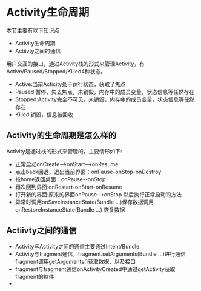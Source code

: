 # Activity生命周期

本节主要有以下知识点

- Activity生命周期
- Actiivty之间的通信

用户交互的接口，通过Activity栈的形式来管理Activity，有Active/Paused/Stopped/Killed4种状态。

- Active:当前Acticity处于运行状态，获取了焦点
- Paused:暂停，失去焦点，未销毁，内存中的成员变量，状态信息等任然存在
- Stopped:Activity完全不可见，未销毁，内存中的成员变量，状态信息等任然存在
- Killed:销毁，信息被回收

## Activity的生命周期是怎么样的

Activity是通过栈的形式来管理的，主要情形如下:

- 正常启动onCreate-->onStart-->onResume
- 点击back回退，退出当前界面：onPause-onStop-onDestroy
- 按home返回桌面：onPause--onStop
- 再次回到界面:onRestart-onStart-onResume
- 打开新的界面:原来的界面onPause-->onStop 然后执行正常启动的方法
- 异常时调用onSaveInstanceState(Bundle ...)保存数据调用onRestoreInstanceState(Bundle ...) 恢复数据



## Actiivty之间的通信

- Activity与Activity之间的通信主要通过Intent/Bundle
- Activity与fragment通信，fragment.setArguments(Bundle ...)进行通信fragment调用getArguments()获取数据，以及接口
- fragment与fragment通信onActivityCreated中通过getActivity获取fragment的控件
-



